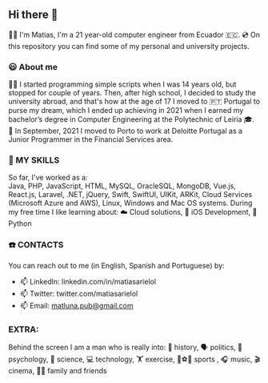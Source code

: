 ## Hi there 👋 

🙋‍♂️ I'm Matias, I'm a 21 year-old computer engineer from Ecuador 🇪🇨.
💿 On this repository you can find some of my personal and university projects.

### 😃 About me
🧑‍💻 I started programming simple scripts when I was 14 years old, but stopped for couple of years.
Then, after high school, I decided to study the university abroad, and that's how at the age of 17 I moved to 🇵🇹 Portugal to purse my dream, which I ended up achieving in 2021 when I earned my bachelor’s degree in Computer Engineering at the Polytechnic of Leiria 🎓.
💼 In September, 2021 I moved to Porto to work at Deloitte Portugal as a Junior Programmer in the Financial Services area. 

### 💬 MY SKILLS
So far, I've worked as a:	
Java, PHP, JavaScript, HTML, MySQL,	OracleSQL, MongoDB, Vue.js, React.js, Laravel, .NET, jQuery, Swift, SwiftUI, UIKit, ARKit, Cloud Services (Microsoft Azure and AWS), Linux, Windows and Mac OS systems. 
During my free time I like learning about:
☁️ Cloud solutions, 🍎 iOS Development, 🐍 Python

### ☎️ CONTACTS
You can reach out to me (in English, Spanish and Portuguese) by:
- 📫 LinkedIn: linkedin.com/in/matiasarielol
- 📫 Twitter: twitter.com/matiasarielol
- 📫 Email: matluna.pub@gmail.com

### EXTRA:
Behind the screen I am a man who is really into: 
📜 history, 🗣 politics, 🧠 psychology, 🧪 science, 💻 technology, 🏋️ exercise, 🏐⚽🎾 sports , 🎧 music, 🎬 cinema, 🫶🏼 family and friends
